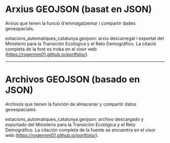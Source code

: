 # Arxius GEOJSON (basat en JSON)
Arxius que tenen la funció d'emmagatzemar i compartir dades geoespacials.

estacions_automatiques_catalunya.geojson: arxiu descarregat i exportat del Ministerio para la Transición Ecológica y el Reto Demográfico. La citació completa de la font es troba en el visor web (https://rogermm01.github.io/portfolio/).
______________________________________________

# Archivos GEOJSON (basado en JSON)
Archivos que tienen la función de almacenar y compartir datos geoespaciales.

estacions_automatiques_catalunya.geojson: archivo descargado y exportado del Ministerio para la Transición Ecológica y el Reto Demográfico. La citación completa de la fuente se encuentra en el visor web (https://rogermm01.github.io/portfolio/).
